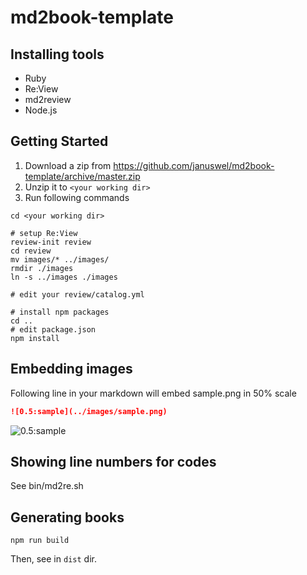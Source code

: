 # md2book-template

## Installing tools

- Ruby
- Re:View
- md2review
- Node.js

## Getting Started

1. Download a zip from https://github.com/januswel/md2book-template/archive/master.zip
2. Unzip it to `<your working dir>`
3. Run following commands

```console
cd <your working dir>

# setup Re:View
review-init review
cd review
mv images/* ../images/
rmdir ./images
ln -s ../images ./images

# edit your review/catalog.yml

# install npm packages
cd ..
# edit package.json
npm install
```

## Embedding images

Following line in your markdown will embed sample.png in 50% scale

```markdown
![0.5:sample](../images/sample.png)
```

![0.5:sample](../images/sample.png)

## Showing line numbers for codes

See bin/md2re.sh

## Generating books

```
npm run build
```

Then, see in `dist` dir.
